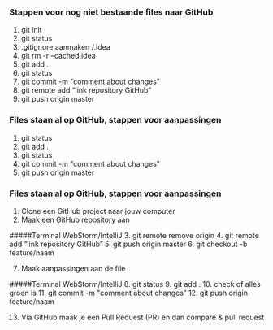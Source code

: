 ### Stappen voor nog niet bestaande files naar GitHub
1. git init
2. git status
3. .gitignore aanmaken /.idea
4. git rm -r –cached.idea
5. git add .
6. git status
7. git commit -m "comment about changes”
8. git remote add “link repository GitHub”
9. git push origin master

### Files staan al op GitHub, stappen voor aanpassingen
1. git status
2. git add .
3. git status 
4. git commit -m "comment about changes”
5. git push origin master

### Files staan al op GitHub, stappen voor aanpassingen
1. Clone een GitHub project naar jouw computer
2. Maak een GitHub repository aan

#####Terminal WebStorm/IntelliJ
3. git remote remove origin
4. git remote add “link repository GitHub”
5. git push origin master
6. git checkout -b feature/naam


7. Maak aanpassingen aan de file

#####Terminal WebStorm/IntelliJ
8. git status
9. git add .
10. check of alles groen is
11. git commit -m "comment about changes”
12. git push origin feature/naam


13. Via GitHub maak je een Pull Request (PR) en dan compare & pull request
